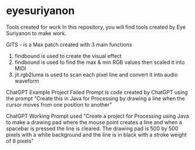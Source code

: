 # eyesuriyanon
Tools created for work
In this repository, you will find tools created by Eye Suriyanon to make work.

GITS - is a Max patch created with 3 main functions
1. findbound is used to create the visual effect 
2. findbound is used to find the max & min RGB values then scaled it into MIDI 
3. jit.rgb2luma is used to scan each pixel line and convert it into audio waveform

ChatGPT Example Project Failed Prompt is code created by ChatGPT using the prompt
"Create this in Java for Processing by drawing a line when the cursor moves from one position to another"

ChatGPT Working Prompt used 
"Create a project for Processing using Java to make a drawing pad where the mouse point creates a line and when a spacebar is pressed the line is cleared. The drawing pad is 500 by 500 pixels with a white background and the line is in black with a stroke weight of 8 pixels"
